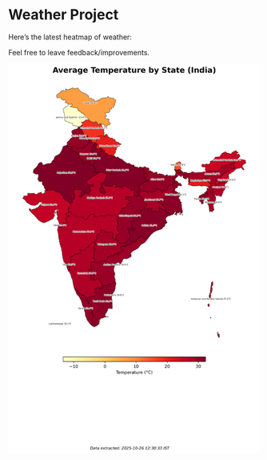 # Weather Project

Here’s the latest heatmap of weather:

Feel free to leave feedback/improvements.

![India Heatmap](docs/assets/india_heatmap.png?v=FDC714)
